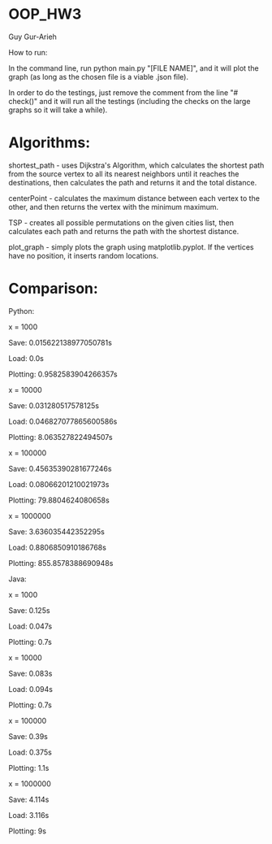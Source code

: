 # OOP_HW3
Guy Gur-Arieh

How to run:

In the command line, run python main.py "[FILE NAME]", and it will plot the graph (as long as the chosen file is a viable .json file).

In order to do the testings, just remove the comment from the line "# check()" and it will run all the testings (including the checks on the large graphs so it will take a while).


# Algorithms:

shortest_path - uses Dijkstra's Algorithm, which calculates the shortest path from the source vertex to all its nearest neighbors until it reaches the destinations, then calculates the path and returns it and the total distance.

centerPoint - calculates the maximum distance between each vertex to the other, and then returns the vertex with the minimum maximum.

TSP - creates all possible permutations on the given cities list, then calculates each path and returns the path with the shortest distance.

plot_graph - simply plots the graph using matplotlib.pyplot. If the vertices have no position, it inserts random locations.

# Comparison:

Python:

x =  1000

Save: 0.015622138977050781s

Load: 0.0s

Plotting: 0.9582583904266357s

x =  10000

Save: 0.031280517578125s

Load: 0.046827077865600586s

Plotting: 8.063527822494507s

x =  100000

Save: 0.45635390281677246s

Load: 0.08066201210021973s

Plotting: 79.8804624080658s

x =  1000000

Save: 3.636035442352295s

Load: 0.8806850910186768s

Plotting: 855.8578388690948s



Java:

x = 1000

Save: 0.125s

Load: 0.047s

Plotting: 0.7s

x = 10000

Save: 0.083s

Load: 0.094s

Plotting: 0.7s

x = 100000

Save: 0.39s

Load: 0.375s

Plotting: 1.1s

x = 1000000

Save: 4.114s

Load: 3.116s

Plotting: 9s

